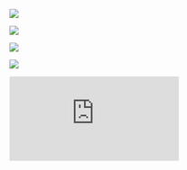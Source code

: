 ![](http://latex.codecogs.com/gif.latex?\Delta(2d)=1e4^{-\frac{2d}{depth}})

![](http://latex.codecogs.com/gif.latex?timing(t,[2d,2d+1])=[sin(t\Delta(2d))||_2cos(t\Delta(2d))])

![](http://latex.codecogs.com/gif.latex?hidden3(x)=ConvStep(W_h3^{15*1},hidden2(x)))

![](http://latex.codecogs.com/gif.latex?hidden3(x)=x+ConvStep_{d==8}(W_h4^{15*1},hidden3(x)))

![](https://latex.codecogs.com/gif.latex?ConvBlock%28x%29%3D%5Cleft%5C%7B%5Cbegin%7Bmatrix%7DDropout%28hidden4%28x%29%2C0.4%29%26during%5C%3B%20training%5C%5C%20hidden4%28x%29%26otherwise%5Cend%7Bmatrix%7D%5Cright.)
